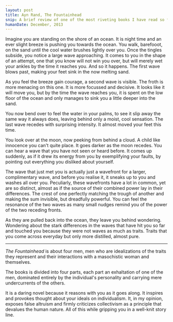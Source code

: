 ```yaml
---
layout: post
title: Ayn Rand, The Fountainhead
snip: A brief review of one of the most riveting books I have read so far.
humanDate: December, 2013
---
```


Imagine you are standing on the shore of an ocean. It is night time and an ever
slight breeze is pushing you towards the ocean. You walk, barefooot, on the
sand until the cool water brushes lightly over you. Once the tingles subside,
you notice a large wave approaching. It comes to you in the shape of an
attempt, one that you know will not win you over, but will merely wet your
ankles by the time it reaches you. And so it happens. The first wave blows
past, making your feet sink in the now melting sand.

As you feel the breeze gain courage, a second wave is visible. The froth is
more menacing on this one. It is more focussed and decisive. It looks like it
will move you, but by the time the wave reaches you, it is spent on the low
floor of the ocean and only manages to sink you a little deeper into the sand.

You now bend over to feel the water in your palms, to see it slip away the same
way it always does, leaving behind only a moist, cool sensation. The last wave
recedes with surprising intensity. It almost moved your feet this time.

You look over at the moon, now peeking from behind a cloud. A child like
innocence you can't quite place. It goes darker as the moon recedes. You can
hear a wave that you have not seen or heard before. It comes up suddenly, as if
it drew its energy from you by exemplifying your faults, by pointing out
everything you disliked about yourself.

The wave that just met you is actually just a wavefront for a larger,
complimentary wave, and before you realise it, it sneaks up to you and washes
all over you. Peculiarly, these wavefronts have a lot in common, yet are so
distinct, almost as if the source of their combined power lay in their
differences. The crest of one perfectly matching the trough of another and
making the sum invisible, but dreadfully powerful. You can feel the resonance
of the two waves as many small nudges remind you of the power of the two
receding fronts.

As they are pulled back into the ocean, they leave you behind wondering.
Wondering about the stark differences in the waves that have hit you so far and
touched you because they were not waves as much as traits. Traits that you come
across everyday but only more distilled, almost pure.

<hr>

<i>The Fountainhead</i> is about four men, men who are idealizations of the
traits they represent and their interactions with a masochistic woman and
themselves.

The books is divided into four parts, each part an exhaltation of one of the
men, dominated entirely by the individual's personality and carrying mere
undercurrents of the others. 

It is a daring novel because it reasons with you as it goes along. It inspires
and provokes thought about your ideals on individualism. It, in my opinion,
exposes false altruism and firmly criticizes collectivism as a principle that
devalues the human nature. All of this while gripping you in a well-knit story
line.
